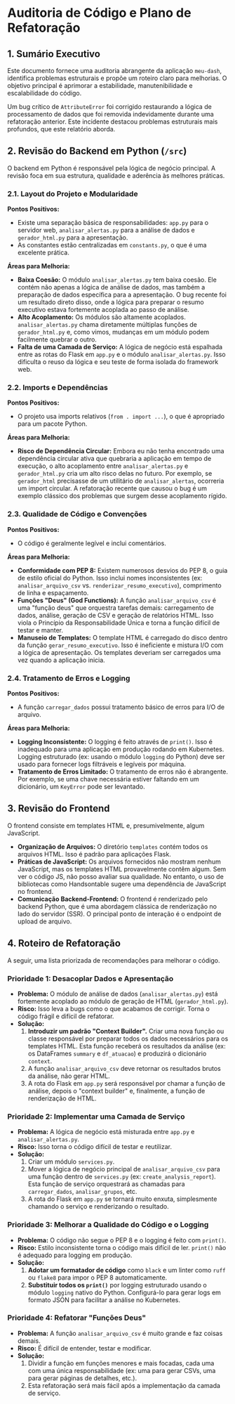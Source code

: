 # Auditoria de Código e Plano de Refatoração

## 1. Sumário Executivo

Este documento fornece uma auditoria abrangente da aplicação `meu-dash`, identifica problemas estruturais e propõe um roteiro claro para melhorias. O objetivo principal é aprimorar a estabilidade, manutenibilidade e escalabilidade do código.

Um bug crítico de `AttributeError` foi corrigido restaurando a lógica de processamento de dados que foi removida indevidamente durante uma refatoração anterior. Este incidente destacou problemas estruturais mais profundos, que este relatório aborda.

## 2. Revisão do Backend em Python (`/src`)

O backend em Python é responsável pela lógica de negócio principal. A revisão foca em sua estrutura, qualidade e aderência às melhores práticas.

### 2.1. Layout do Projeto e Modularidade

**Pontos Positivos:**

* Existe uma separação básica de responsabilidades: `app.py` para o servidor web, `analisar_alertas.py` para a análise de dados e `gerador_html.py` para a apresentação.
* As constantes estão centralizadas em `constants.py`, o que é uma excelente prática.

**Áreas para Melhoria:**

* **Baixa Coesão:** O módulo `analisar_alertas.py` tem baixa coesão. Ele contém não apenas a lógica de análise de dados, mas também a preparação de dados específica para a apresentação. O bug recente foi um resultado direto disso, onde a lógica para preparar o resumo executivo estava fortemente acoplada ao passo de análise.
* **Alto Acoplamento:** Os módulos são altamente acoplados. `analisar_alertas.py` chama diretamente múltiplas funções de `gerador_html.py` e, como vimos, mudanças em um módulo podem facilmente quebrar o outro.
* **Falta de uma Camada de Serviço:** A lógica de negócio está espalhada entre as rotas do Flask em `app.py` e o módulo `analisar_alertas.py`. Isso dificulta o reuso da lógica e seu teste de forma isolada do framework web.

### 2.2. Imports e Dependências

**Pontos Positivos:**

* O projeto usa imports relativos (`from . import ...`), o que é apropriado para um pacote Python.

**Áreas para Melhoria:**

* **Risco de Dependência Circular:** Embora eu não tenha encontrado uma dependência circular ativa que quebraria a aplicação em tempo de execução, o alto acoplamento entre `analisar_alertas.py` e `gerador_html.py` cria um alto risco delas no futuro. Por exemplo, se `gerador_html` precisasse de um utilitário de `analisar_alertas`, ocorreria um import circular. A refatoração recente que causou o bug é um exemplo clássico dos problemas que surgem desse acoplamento rígido.

### 2.3. Qualidade de Código e Convenções

**Pontos Positivos:**

* O código é geralmente legível e inclui comentários.

**Áreas para Melhoria:**

* **Conformidade com PEP 8:** Existem numerosos desvios do PEP 8, o guia de estilo oficial do Python. Isso inclui nomes inconsistentes (ex: `analisar_arquivo_csv` vs. `renderizar_resumo_executivo`), comprimento de linha e espaçamento.
* **Funções "Deus" (God Functions):** A função `analisar_arquivo_csv` é uma "função deus" que orquestra tarefas demais: carregamento de dados, análise, geração de CSV e geração de relatórios HTML. Isso viola o Princípio da Responsabilidade Única e torna a função difícil de testar e manter.
* **Manuseio de Templates:** O template HTML é carregado do disco dentro da função `gerar_resumo_executivo`. Isso é ineficiente e mistura I/O com a lógica de apresentação. Os templates deveriam ser carregados uma vez quando a aplicação inicia.

### 2.4. Tratamento de Erros e Logging

**Pontos Positivos:**

* A função `carregar_dados` possui tratamento básico de erros para I/O de arquivo.

**Áreas para Melhoria:**

* **Logging Inconsistente:** O logging é feito através de `print()`. Isso é inadequado para uma aplicação em produção rodando em Kubernetes. Logging estruturado (ex: usando o módulo `logging` do Python) deve ser usado para fornecer logs filtráveis e legíveis por máquina.
* **Tratamento de Erros Limitado:** O tratamento de erros não é abrangente. Por exemplo, se uma chave necessária estiver faltando em um dicionário, um `KeyError` pode ser levantado.

## 3. Revisão do Frontend

O frontend consiste em templates HTML e, presumivelmente, algum JavaScript.

* **Organização de Arquivos:** O diretório `templates` contém todos os arquivos HTML. Isso é padrão para aplicações Flask.
* **Práticas de JavaScript:** Os arquivos fornecidos não mostram nenhum JavaScript, mas os templates HTML provavelmente contêm algum. Sem ver o código JS, não posso avaliar sua qualidade. No entanto, o uso de bibliotecas como Handsontable sugere uma dependência de JavaScript no frontend.
* **Comunicação Backend-Frontend:** O frontend é renderizado pelo backend Python, que é uma abordagem clássica de renderização no lado do servidor (SSR). O principal ponto de interação é o endpoint de upload de arquivo.

## 4. Roteiro de Refatoração

A seguir, uma lista priorizada de recomendações para melhorar o código.

### Prioridade 1: Desacoplar Dados e Apresentação

* **Problema:** O módulo de análise de dados (`analisar_alertas.py`) está fortemente acoplado ao módulo de geração de HTML (`gerador_html.py`).
* **Risco:** Isso leva a bugs como o que acabamos de corrigir. Torna o código frágil e difícil de refatorar.
* **Solução:**
    1. **Introduzir um padrão "Context Builder".** Criar uma nova função ou classe responsável por preparar todos os dados necessários para os templates HTML. Esta função receberá os resultados da análise (ex: os DataFrames `summary` e `df_atuacao`) e produzirá o dicionário `context`.
    2. A função `analisar_arquivo_csv` deve retornar os resultados brutos da análise, não gerar HTML.
    3. A rota do Flask em `app.py` será responsável por chamar a função de análise, depois o "context builder" e, finalmente, a função de renderização de HTML.

### Prioridade 2: Implementar uma Camada de Serviço

* **Problema:** A lógica de negócio está misturada entre `app.py` e `analisar_alertas.py`.
* **Risco:** Isso torna o código difícil de testar e reutilizar.
* **Solução:**
    1. Criar um módulo `services.py`.
    2. Mover a lógica de negócio principal de `analisar_arquivo_csv` para uma função dentro de `services.py` (ex: `create_analysis_report`). Esta função de serviço orquestrará as chamadas para `carregar_dados`, `analisar_grupos`, etc.
    3. A rota do Flask em `app.py` se tornará muito enxuta, simplesmente chamando o serviço e renderizando o resultado.

### Prioridade 3: Melhorar a Qualidade do Código e o Logging

* **Problema:** O código não segue o PEP 8 e o logging é feito com `print()`.
* **Risco:** Estilo inconsistente torna o código mais difícil de ler. `print()` não é adequado para logging em produção.
* **Solução:**
    1. **Adotar um formatador de código** como `black` e um linter como `ruff` ou `flake8` para impor o PEP 8 automaticamente.
    2. **Substituir todos os `print()`** por logging estruturado usando o módulo `logging` nativo do Python. Configurá-lo para gerar logs em formato JSON para facilitar a análise no Kubernetes.

### Prioridade 4: Refatorar "Funções Deus"

* **Problema:** A função `analisar_arquivo_csv` é muito grande e faz coisas demais.
* **Risco:** É difícil de entender, testar e modificar.
* **Solução:**
    1. Dividir a função em funções menores e mais focadas, cada uma com uma única responsabilidade (ex: uma para gerar CSVs, uma para gerar páginas de detalhes, etc.).
    2. Esta refatoração será mais fácil após a implementação da camada de serviço.
